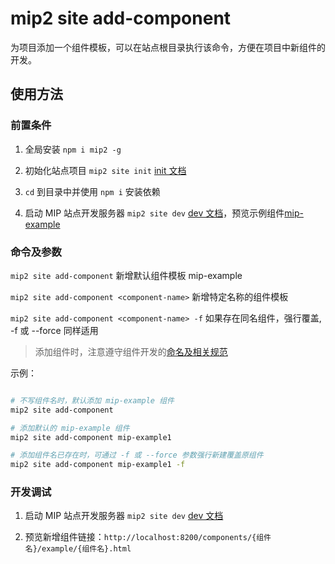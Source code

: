 # mip2 site add-component

为项目添加一个组件模板，可以在站点根目录执行该命令，方便在项目中新组件的开发。

## 使用方法

### 前置条件

1. 全局安装 `npm i mip2 -g`

2. 初始化站点项目 `mip2 site init` [init 文档](https://github.com/mipengine/mip-cli-plugin-site/blob/master/doc/init.md)

3. `cd` 到目录中并使用 `npm i` 安装依赖

4. 启动 MIP 站点开发服务器 `mip2 site dev` [dev 文档](https://github.com/mipengine/mip-cli-plugin-site/blob/master/doc/dev.md)，预览示例组件[mip-example](http://localhost:8200/components/mip-example/example/mip-example.html)


### 命令及参数


`mip2 site add-component`  新增默认组件模板 mip-example

`mip2 site add-component <component-name>` 新增特定名称的组件模板

`mip2 site add-component <component-name> -f`  如果存在同名组件，强行覆盖, -f 或 --force 同样适用

> 添加组件时，注意遵守组件开发的[命名及相关规范](https://mip-project.github.io/v2/guide/mip-standard/mip-components-spec.html)
 

示例：
``` bash

# 不写组件名时，默认添加 mip-example 组件
mip2 site add-component

# 添加默认的 mip-example 组件
mip2 site add-component mip-example1

# 添加组件名已存在时，可通过 -f 或 --force 参数强行新建覆盖原组件
mip2 site add-component mip-example1 -f

```



### 开发调试

1. 启动 MIP 站点开发服务器 `mip2 site dev` [dev 文档](https://github.com/mipengine/mip-cli-plugin-site/blob/master/doc/dev.md)

2. 预览新增组件链接：`http://localhost:8200/components/{组件名}/example/{组件名}.html`



